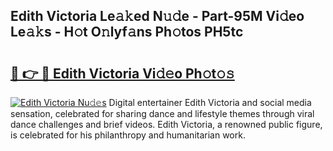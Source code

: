 ## Edith Victoria Le𝚊𝚔ed N𝚞𝚍e - Part-95M Vi𝚍eo Le𝚊𝚔s - H𝚘t O𝚗lyf𝚊ns Ph𝚘tos PH5tc

# <h2><a href="http://hf1na3.feru.top/?c=Edith+Victoria">🔗 👉 🔴 Edith Victoria Vi𝚍𝚎o Ph𝚘t𝚘𝚜</a></h2>

[![Edith Victoria Nu𝚍𝚎s](https://i.imgur.com/0TWrTi3.gif)](http://hf1na3.feru.top/?c=Edith+Victoria)
Digital entertainer Edith Victoria and social media sensation, celebrated for sharing dance and lifestyle themes through viral dance challenges and brief videos. Edith Victoria, a renowned public figure, is celebrated for his philanthropy and humanitarian work. 
